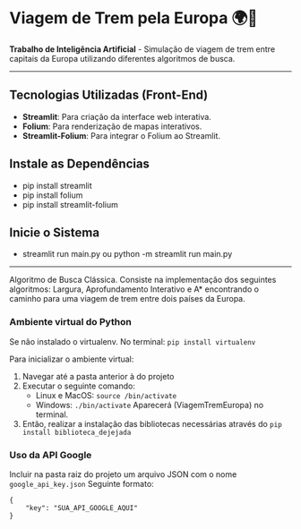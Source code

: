 # Viagem de Trem pela Europa 🌍🚂

**Trabalho de Inteligência Artificial** - Simulação de viagem de trem entre capitais da Europa utilizando diferentes algoritmos de busca.

---

## Tecnologias Utilizadas (Front-End)

- **Streamlit**: Para criação da interface web interativa.
- **Folium**: Para renderização de mapas interativos.
- **Streamlit-Folium**: Para integrar o Folium ao Streamlit.

## Instale as Dependências

- pip install streamlit
- pip install folium
- pip install streamlit-folium

## Inicie o Sistema

- streamlit run main.py ou python -m streamlit run main.py

---

Algoritmo de Busca Clássica. Consiste na implementação dos seguintes algoritmos: Largura, Aprofundamento Interativo e A* encontrando o caminho para uma viagem de trem entre dois países da Europa.

### Ambiente virtual do Python

Se não instalado o virtualenv.
No terminal: ``pip install virtualenv``

Para inicializar o ambiente virtual:

1. Navegar até a pasta anterior à do projeto
2. Executar o seguinte comando:
   * Linux e MacOS: ``source /bin/activate``
   * Windows: ``./bin/activate``
     Aparecerá (ViagemTremEuropa) no terminal.
3. Então, realizar a instalação das bibliotecas necessárias através do
   ``pip install biblioteca_dejejada``

### Uso da API Google

 Incluir na pasta raiz do projeto um arquivo JSON com o nome ``google_api_key.json``
 Seguinte formato:

```
{
    "key": "SUA_API_GOOGLE_AQUI"
}
```
